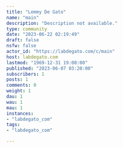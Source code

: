 ```yaml
---
title: "Lemmy De Gato" 
name: "main"
description: "Description not available."
type: community
date: "2023-06-22 02:19:49"
draft: false
nsfw: false
actor_id: "https://labdegato.com/c/main"
host: labdegato.com
lastmod: "1969-12-31 19:00:00"
published: "2023-06-07 03:20:00"
subscribers: 1
posts: 1
comments: 0
weight: 1
dau: 1
wau: 1
mau: 1
instances:
- "labdegato_com"
tags: 
- "labdegato_com"

---
```

